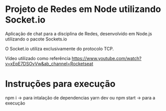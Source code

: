 # Projeto de Redes em Node utilizando Socket.io

Aplicação de chat para a disciplina de Redes, desenvolvido em Node.js utilizando o pacote Sockets.io

O Socket.io utiliza exclusivamente do protocolo TCP.


Vídeo utilizado como referência
https://www.youtube.com/watch?v=xEpE7DSOvVw&ab_channel=Rocketseat


# Instruções para execução
npm i -> para intalação de dependencias 
yarn dev ou npm start  -> para a execução
